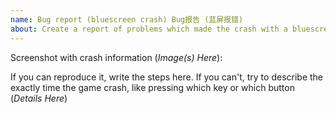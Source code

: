 ```yaml
---
name: Bug report (bluescreen crash) Bug报告 (蓝屏报错)
about: Create a report of problems which made the crash with a bluescreen
---
```

Screenshot with crash information (*Image(s) Here*):


If you can reproduce it, write the steps here. If you can't, try to describe the exactly time the game crash, like pressing which key or which button (*Details Here*)